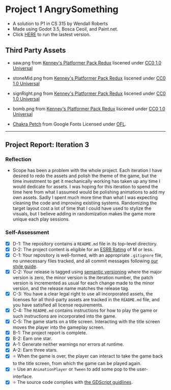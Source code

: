 
# Project 1 AngrySomething 
- A solution to P1 in CS 315 by Wendall Roberts
- Made using Godot 3.5, Bosca Ceoil, and Paint.net.
- Click [HERE](https://bsu-cs315.github.io/P1-waroberts/) to run the lastest version.


## Third Party Assets

- saw.png from [Kenney's Platformer Pack Redux](https://www.kenney.nl/assets/platformer-pack-redux) liscened under [CC0 1.0 Universal](http://creativecommons.org/publicdomain/zero/1.0/)

- stoneMid.png from [Kenney's Platformer Pack Redux](https://www.kenney.nl/assets/platformer-pack-redux) liscened under [CC0 1.0 Universal](http://creativecommons.org/publicdomain/zero/1.0/)

- signRight.png from [Kenney's Platformer Pack Redux](https://www.kenney.nl/assets/platformer-pack-redux) liscened under [CC0 1.0 Universal](http://creativecommons.org/publicdomain/zero/1.0/)

- bomb.png from [Kenney's Platformer Pack Redux](https://www.kenney.nl/assets/platformer-pack-redux) liscened under [CC0 1.0 Universal](http://creativecommons.org/publicdomain/zero/1.0/)

- [Chakra Petch](https://fonts.google.com/specimen/Chakra+Petch?query=Chakra+Petch) from Google Fonts Licensed under [OFL](licenses/OFL.txt).



***
## Project Report: Iteration 3

### Reflection
- Scope has been a problem with the whole project. Each iteration I have desired to redo the assets and polish the theme of the game, but the time investment to get it mechanically working has taken up any time I would dedicate for assets. I was hoping for this iteration to spend the time here from what I assumed would be polishing animations to add my own assets. Sadly I spent much more time than what I was expecting cleaning the code and improving existiing systems. Randomizing the target layout cost a lot of time that I could have used to stylize the visuals, but I believe adding in randomization makes the game more unique each play sessions.

### Self-Assessment

- [X] D-1: The repository contains a <code>README.md</code> file in its top-level directory.
- [X] D-2: The project content is eligible for an <a href="https://www.esrb.org/ratings-guide/">ESRB Rating</a> of M or less.
- [X] C-1: Your repository is well-formed, with an appropriate <code>.gitignore</code> file, no unnecessary files tracked, and all commit messages following <a href="https://cbea.ms/git-commit/">our style guide</a>.
- [X] C-2: Your release is tagged using <a href="https://semver.org/">semantic versioning</a> where the major version is zero, the minor version is the iteration number, the patch version is incremented as usual for each change made to the minor version, and the release name matches the release tag.
- [X] C-3: You have a clear legal right to use all incorporated assets, the licenses for all third-party assets are tracked in the <code>README.md</code> file, and you have satisfied all license requirements.
- [X] C-4: The <code>README.md</code> contains instructions for how to play the game or such instructions are incorporated into the game.
- [X] C-5: The game starts on a title screen. Interacting with the title screen moves the player into the gameplay screen.
- [X] B-1: The project report is complete.
- [X] B-2: Earn one star.
- [X] A-1: Generate neither warnings nor errors at runtime.
- [X] A-2: Earn three stars.
- [x] ⭐ When the game is over, the player can interact to take the game back to the title screen, from which the game can be played again.
- [X] ⭐ Use an <code>AnimationPlayer</code> or <code>Tween</code> to add some pop to the user-interface.
- [X] ⭐ The source code complies with [the GDScript guidlines](https://www.gdquest.com/docs/guidelines/best-practices/godot-gdscript/).
